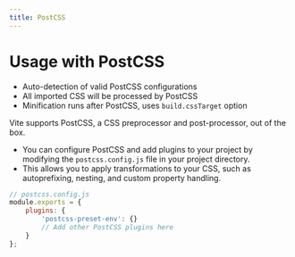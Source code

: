 ```yaml
---
title: PostCSS
---
```


# Usage with PostCSS

- Auto-detection of valid PostCSS configurations
- All imported CSS will be processed by PostCSS
- Minification runs after PostCSS, uses `build.cssTarget` option

Vite supports PostCSS, a CSS preprocessor and post-processor, out of the box.

- You can configure PostCSS and add plugins to your project by modifying the `postcss.config.js` file in your project directory.
- This allows you to apply transformations to your CSS, such as autoprefixing, nesting, and custom property handling.

```js
// postcss.config.js
module.exports = {
	plugins: {
		'postcss-preset-env': {}
		// Add other PostCSS plugins here
	}
};
```
